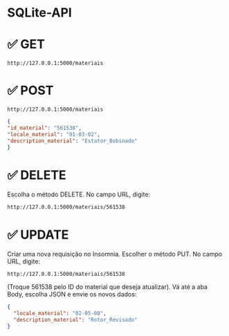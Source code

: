 # SQLite-API


# ✅ **GET**

```
http://127.0.0.1:5000/materiais
```


# ✅ **POST**

```
http://127.0.0.1:5000/materiais
```

```json
{
"id_material": "561538",
"locale_material": "01-03-02",
"description_material": "Estator_Bobinado"
}
```

# ✅ **DELETE**

Escolha o método DELETE.
No campo URL, digite:

```
http://127.0.0.1:5000/materiais/561538
```

# ✅ **UPDATE**

Criar uma nova requisição no Insomnia.
Escolher o método PUT.
No campo URL, digite:

```
http://127.0.0.1:5000/materiais/561538
```

(Troque 561538 pelo ID do material que deseja atualizar).
Vá até a aba Body, escolha JSON e envie os novos dados:

```json
{
  "locale_material": "02-05-08",
  "description_material": "Rotor_Revisado"
}
```